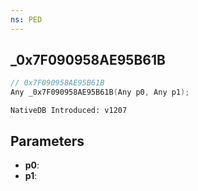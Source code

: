 ```yaml
---
ns: PED
---
```

## _0x7F090958AE95B61B

```c
// 0x7F090958AE95B61B
Any _0x7F090958AE95B61B(Any p0, Any p1);
```

```
NativeDB Introduced: v1207
```

## Parameters
* **p0**:
* **p1**:
